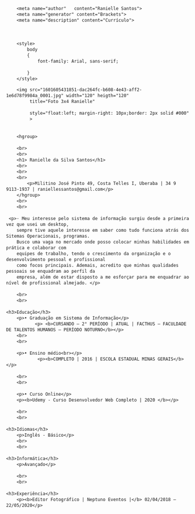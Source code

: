 
<html lang="pt-BR">
    <head>
    <title>Meu currículo</title>
        <meta charset="utf-8">
        
        <meta name="author"   content="Ranielle Santos">
        <meta name="generator" content="Brackets">
        <meta name="description" content="Currículo">
        
        
        
        <style>
            body 
            {
                font-family: Arial, sans-serif;
                
            }
        </style>
        

</head>
    <body>
        
        <img src="1601605431851-dac264fc-b608-4e43-aff2-1e6d78f9984a_0001.jpg" width="120" heigth="120"
             title="Foto 3x4 Ranielle"
             
             style="float:left; margin-right: 10px;border: 2px solid #000"
             >
        
        
        <hgroup>
        
        <br>
        <br>
        <h1> Ranielle da Silva Santos</h1>
        <br>
        <br>
        <br>
            <p>Militino José Pinto 49, Costa Telles I, Uberaba | 34 9 9113-1937 | raniellessantos@gmail.com</p>
        </hgroup>
        <br>
        <br>
        
     <p>· Meu interesse pelo sistema de informação surgiu desde a primeira vez que usei um desktop, 
        sempre tive aquele interesse em saber como tudo funciona atrás dos Sitemas Operacionais, programas. 
        Busco uma vaga no mercado onde posso colocar minhas habilidades em prática e colaborar com
        equipes de trabalho, tendo o crescimento da organização e o desenvolvimento pessoal e profissional
        como focos principais. Ademais, acredito que minhas qualidades pessoais se enquadram ao perfil da
        empresa, além de estar disposto a me esforçar para me enquadrar ao nível de profissional almejado. </p>
        
        <br>
        <br>
        
    <h3>Educação</h3>
        <p>• Graduação em Sistema de Informação</p>
               <p> <b>CURSANDO – 2° PERÍODO | ATUAL | FACTHUS – FACULDADE DE TALENTOS HUMANOS – PERÍODO NOTURNO</b></p>
        <br>
        <br>
        
        <p>• Ensino médio<br></p>
                <p><b>COMPLETO | 2016 | ESCOLA ESTADUAL MINAS GERAIS</b></p>
        
        <br>
        <br>
        
        <p>• Curso Online</p>
        <p><b>Udemy - Curso Desenvolvedor Web Completo | 2020 </b></p>
        
        <br>
        <br>
        
    <h3>Idiomas</h3>
        <p>Inglês - Básico</p>
        <br>
        <br>
        
    <h3>Informática</h3>
        <p>Avançado</p>
        
        <br>
        <br>
        
    <h3>Experiência</h3>
        <p><b>Editor Fotográfico | Neptuno Eventos |</b> 02/04/2018 – 22/05/2020</p>
            
        
 
        
        
</body>
    
</html>
